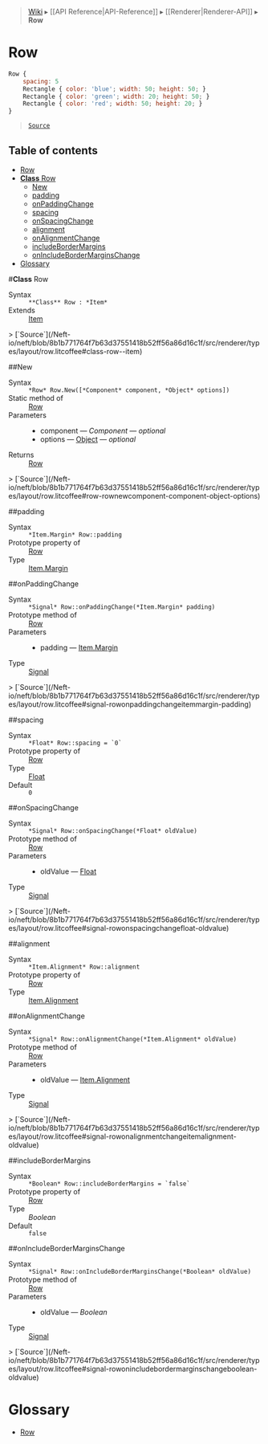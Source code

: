 > [Wiki](Home) ▸ [[API Reference|API-Reference]] ▸ [[Renderer|Renderer-API]] ▸ **Row**

# Row

```javascript
Row {
    spacing: 5
    Rectangle { color: 'blue'; width: 50; height: 50; }
    Rectangle { color: 'green'; width: 20; height: 50; }
    Rectangle { color: 'red'; width: 50; height: 20; }
}
```

> [`Source`](/Neft-io/neft/blob/8b1b771764f7b63d37551418b52ff56a86d16c1f/src/renderer/types/layout/row.litcoffee)

## Table of contents
* [Row](#row)
* [**Class** Row](#class-row)
  * [New](#new)
  * [padding](#padding)
  * [onPaddingChange](#onpaddingchange)
  * [spacing](#spacing)
  * [onSpacingChange](#onspacingchange)
  * [alignment](#alignment)
  * [onAlignmentChange](#onalignmentchange)
  * [includeBorderMargins](#includebordermargins)
  * [onIncludeBorderMarginsChange](#onincludebordermarginschange)
* [Glossary](#glossary)

#**Class** Row
<dl><dt>Syntax</dt><dd><code>&#x2A;&#x2A;Class&#x2A;&#x2A; Row : &#x2A;Item&#x2A;</code></dd><dt>Extends</dt><dd><a href="/Neft-io/neft/wiki/Renderer-Item-API#class-item">Item</a></dd></dl>
> [`Source`](/Neft-io/neft/blob/8b1b771764f7b63d37551418b52ff56a86d16c1f/src/renderer/types/layout/row.litcoffee#class-row--item)

##New
<dl><dt>Syntax</dt><dd><code>&#x2A;Row&#x2A; Row.New([&#x2A;Component&#x2A; component, &#x2A;Object&#x2A; options])</code></dd><dt>Static method of</dt><dd><a href="/Neft-io/neft/wiki/Renderer-Row-API#class-row">Row</a></dd><dt>Parameters</dt><dd><ul><li>component — <i>Component</i> — <i>optional</i></li><li>options — <a href="/Neft-io/neft/wiki/Utils-API#isobject">Object</a> — <i>optional</i></li></ul></dd><dt>Returns</dt><dd><a href="/Neft-io/neft/wiki/Renderer-Row-API#class-row">Row</a></dd></dl>
> [`Source`](/Neft-io/neft/blob/8b1b771764f7b63d37551418b52ff56a86d16c1f/src/renderer/types/layout/row.litcoffee#row-rownewcomponent-component-object-options)

##padding
<dl><dt>Syntax</dt><dd><code>&#x2A;Item.Margin&#x2A; Row::padding</code></dd><dt>Prototype property of</dt><dd><a href="/Neft-io/neft/wiki/Renderer-Row-API#class-row">Row</a></dd><dt>Type</dt><dd><a href="/Neft-io/neft/wiki/Renderer-Item.Margin-API#class-margin">Item.Margin</a></dd></dl>
##onPaddingChange
<dl><dt>Syntax</dt><dd><code>&#x2A;Signal&#x2A; Row::onPaddingChange(&#x2A;Item.Margin&#x2A; padding)</code></dd><dt>Prototype method of</dt><dd><a href="/Neft-io/neft/wiki/Renderer-Row-API#class-row">Row</a></dd><dt>Parameters</dt><dd><ul><li>padding — <a href="/Neft-io/neft/wiki/Renderer-Item.Margin-API#class-margin">Item.Margin</a></li></ul></dd><dt>Type</dt><dd><a href="/Neft-io/neft/wiki/Signal-API#class-signal">Signal</a></dd></dl>
> [`Source`](/Neft-io/neft/blob/8b1b771764f7b63d37551418b52ff56a86d16c1f/src/renderer/types/layout/row.litcoffee#signal-rowonpaddingchangeitemmargin-padding)

##spacing
<dl><dt>Syntax</dt><dd><code>&#x2A;Float&#x2A; Row::spacing = `0`</code></dd><dt>Prototype property of</dt><dd><a href="/Neft-io/neft/wiki/Renderer-Row-API#class-row">Row</a></dd><dt>Type</dt><dd><a href="/Neft-io/neft/wiki/Utils-API#isfloat">Float</a></dd><dt>Default</dt><dd><code>0</code></dd></dl>
##onSpacingChange
<dl><dt>Syntax</dt><dd><code>&#x2A;Signal&#x2A; Row::onSpacingChange(&#x2A;Float&#x2A; oldValue)</code></dd><dt>Prototype method of</dt><dd><a href="/Neft-io/neft/wiki/Renderer-Row-API#class-row">Row</a></dd><dt>Parameters</dt><dd><ul><li>oldValue — <a href="/Neft-io/neft/wiki/Utils-API#isfloat">Float</a></li></ul></dd><dt>Type</dt><dd><a href="/Neft-io/neft/wiki/Signal-API#class-signal">Signal</a></dd></dl>
> [`Source`](/Neft-io/neft/blob/8b1b771764f7b63d37551418b52ff56a86d16c1f/src/renderer/types/layout/row.litcoffee#signal-rowonspacingchangefloat-oldvalue)

##alignment
<dl><dt>Syntax</dt><dd><code>&#x2A;Item.Alignment&#x2A; Row::alignment</code></dd><dt>Prototype property of</dt><dd><a href="/Neft-io/neft/wiki/Renderer-Row-API#class-row">Row</a></dd><dt>Type</dt><dd><a href="/Neft-io/neft/wiki/Renderer-Item.Alignment-API#class-alignment">Item.Alignment</a></dd></dl>
##onAlignmentChange
<dl><dt>Syntax</dt><dd><code>&#x2A;Signal&#x2A; Row::onAlignmentChange(&#x2A;Item.Alignment&#x2A; oldValue)</code></dd><dt>Prototype method of</dt><dd><a href="/Neft-io/neft/wiki/Renderer-Row-API#class-row">Row</a></dd><dt>Parameters</dt><dd><ul><li>oldValue — <a href="/Neft-io/neft/wiki/Renderer-Item.Alignment-API#class-alignment">Item.Alignment</a></li></ul></dd><dt>Type</dt><dd><a href="/Neft-io/neft/wiki/Signal-API#class-signal">Signal</a></dd></dl>
> [`Source`](/Neft-io/neft/blob/8b1b771764f7b63d37551418b52ff56a86d16c1f/src/renderer/types/layout/row.litcoffee#signal-rowonalignmentchangeitemalignment-oldvalue)

##includeBorderMargins
<dl><dt>Syntax</dt><dd><code>&#x2A;Boolean&#x2A; Row::includeBorderMargins = `false`</code></dd><dt>Prototype property of</dt><dd><a href="/Neft-io/neft/wiki/Renderer-Row-API#class-row">Row</a></dd><dt>Type</dt><dd><i>Boolean</i></dd><dt>Default</dt><dd><code>false</code></dd></dl>
##onIncludeBorderMarginsChange
<dl><dt>Syntax</dt><dd><code>&#x2A;Signal&#x2A; Row::onIncludeBorderMarginsChange(&#x2A;Boolean&#x2A; oldValue)</code></dd><dt>Prototype method of</dt><dd><a href="/Neft-io/neft/wiki/Renderer-Row-API#class-row">Row</a></dd><dt>Parameters</dt><dd><ul><li>oldValue — <i>Boolean</i></li></ul></dd><dt>Type</dt><dd><a href="/Neft-io/neft/wiki/Signal-API#class-signal">Signal</a></dd></dl>
> [`Source`](/Neft-io/neft/blob/8b1b771764f7b63d37551418b52ff56a86d16c1f/src/renderer/types/layout/row.litcoffee#signal-rowonincludebordermarginschangeboolean-oldvalue)

# Glossary

- [Row](#class-row)

